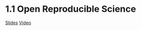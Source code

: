 # 1.1 Open Reproducible Science

[Slides](https://docs.google.com/presentation/d/1SCrx65-Q_CB8JRMN81Uk-QniPvPE-wozRD7YDDQEapc/edit?usp=sharing)
[Video](https://youtu.be/WeZ2vJxBuTg?si=aG1IuBNhCQnb1ljv)